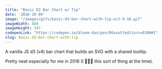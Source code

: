 ```yaml
---
title: "Basic D3 Bar Chart w/ Tip"
date: '2016-10-09'
image: "/images/gifs/basic-d3-bar-chart-with-tip-oct-9-16.gif"
imageWidth: 480
imageHeight: 347
codepenLink: "https://codepen.io/bloom-dan/pen/RGxxxV?editors=0100#1"
slug: basic-d3-bar-chart-with-tip
---
```


A vanilla JS d3 (v4) bar chart that builds an SVG with a shared tooltip.

Pretty neat especially for me in 2016 (I 💙💙💙 this sort of thing at the time).
